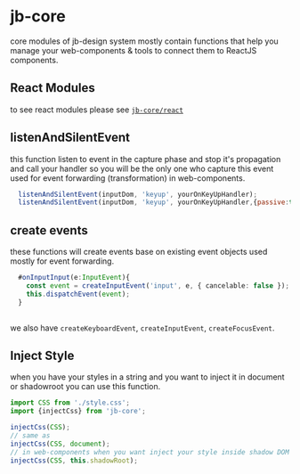 # jb-core

core modules of jb-design system mostly contain functions that help you manage your web-components & tools to connect them to ReactJS components.


## React Modules

to see react modules please see [`jb-core/react`](https://github.com/javadbat/jb-core/tree/main/react)

## listenAndSilentEvent

this function listen to event in the capture phase and stop it's propagation and call your handler so you will be the only one who capture this event used for event forwarding (transformation) in web-components.

```js
  listenAndSilentEvent(inputDom, 'keyup', yourOnKeyUpHandler);
  listenAndSilentEvent(inputDom, 'keyup', yourOnKeyUpHandler,{passive:true});
```

## create events

these functions will create events base on existing event objects used mostly for event forwarding.

```ts
  #onInputInput(e:InputEvent){
    const event = createInputEvent('input', e, { cancelable: false });
    this.dispatchEvent(event);
  }
    
```
we also have `createKeyboardEvent`, `createInputEvent`, `createFocusEvent`.

## Inject Style

when you have your styles in a string and you want to inject it in document or shadowroot you can use this function.

```ts
import CSS from './style.css';
import {injectCss} from 'jb-core';

injectCss(CSS);
// same as
injectCss(CSS, document);
// in web-components when you want inject your style inside shadow DOM
injectCss(CSS, this.shadowRoot);
```